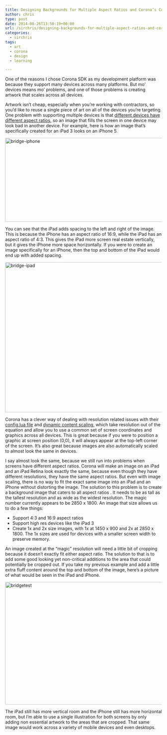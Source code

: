 ```yaml
---
title: Designing Backgrounds for Multiple Aspect Ratios and Corona’s Config.lua
author: chris
type: post
date: 2014-08-26T13:50:19+00:00
url: /sirchris/designing-backgrounds-for-multiple-aspect-ratios-and-coronas-config-lua/
categories:
  - sirchris
tags:
  - art
  - corona
  - design
  - learning

---
```

One of the reasons I chose Corona SDK as my development platform was because they support many devices across many platforms. But mo&#8217; devices means mo&#8217; problems, and one of those problems is creating artwork that scales across all devices.
<!--more-->

Artwork isn&#8217;t cheap, especially when you&#8217;re working with contractors, so you&#8217;d like to reuse a single piece of art on all of the devices you&#8217;re targeting. One problem with supporting multiple devices is that [different devices have different aspect ratios][1], so an image that fills the screen in one device may look bad in another device. For example, here is how an image that&#8217;s specifically created for an iPad 3 looks on an iPhone 5.

<div class="inlineimg">
  <img src="/wp-content/uploads/2014/08/bridge-iphone-1.png" alt="bridge-iphone" width="532" height="270" class="alignnone size-full wp-image-1054" srcset="/wp-content/uploads/2014/08/bridge-iphone-1.png 806w, /wp-content/uploads/2014/08/bridge-iphone-1-300x152.png 300w, /wp-content/uploads/2014/08/bridge-iphone-1-768x389.png 768w" sizes="(max-width: 532px) 100vw, 532px" />
</div>

You can see that the iPad adds spacing to the left and right of the image. This is because the iPhone has an aspect ratio of 16:9, while the iPad has an aspect ratio of 4:3. This gives the iPad more screen real estate vertically, but it gives the iPhone more space horizontally. If you were to create an image specifically for an iPhone, then the top and bottom of the iPad would end up with added spacing.

<div class="inlineimg">
  <img src="/wp-content/uploads/2014/08/bridge-ipad-1-1024x792.png" alt="bridge-ipad" width="625" height="483" class="alignnone size-large wp-image-1056" srcset="/wp-content/uploads/2014/08/bridge-ipad-1-1024x792.png 1024w, /wp-content/uploads/2014/08/bridge-ipad-1-300x232.png 300w, /wp-content/uploads/2014/08/bridge-ipad-1-768x594.png 768w, /wp-content/uploads/2014/08/bridge-ipad-1.png 1108w" sizes="(max-width: 625px) 100vw, 625px" />
</div>

Corona has a clever way of dealing with resolution related issues with their [config.lua file][2] and [dynamic content scaling][3], which take resolution out of the equation and allow you to use a common set of screen coordinates and graphics across all devices. This is great because if you were to position a graphic at screen position (0,0), it will always appear at the top-left corner of the screen. It&#8217;s also great because images are also automatically scaled to almost look the same in devices.

I say almost look the same, because we still run into problems when screens have different aspect ratios. Corona will make an image on an iPad and an iPad Retina look exactly the same, because even though they have different resolutions, they have the same aspect ratios. But even with image scaling, there is no way to fit the exact same image into an iPad and an iPhone without distorting the image. The solution to this problem is to create a background image that caters to all aspect ratios . It needs to be as tall as the tallest resolution and as wide as the widest resolution. The magic number currently appears to be 2850 x 1800. An image that size allows us to do a few things:

  * Support 4:3 and 16:9 aspect ratios
  * Support high res devices like the iPad 3
  * Create 1x and 2x size images, with 1x at 1450 x 900 and 2x at 2850 x 1800. The 1x sizes are used for devices with a smaller screen width to preserve memory.

An image created at the &#8220;magic&#8221; resolution will need a little bit of cropping because it doesn&#8217;t exactly fit either aspect ratio. The solution to that is to add some good looking yet non-critical additions to the area that could potentially be cropped out. If you take my previous example and add a little extra fluff content around the top and bottom of the image, here&#8217;s a picture of what would be seen in the iPad and iPhone.

<div class="inlineimg">
  <img src="/wp-content/uploads/2014/08/bridgetest-1-1024x646.jpg" alt="bridgetest" width="625" height="394" class="alignnone size-large wp-image-1049" />
</div>

The iPad still has more vertical room and the iPhone still has more horizontal room, but I&#8217;m able to use a single illustration for both screens by only adding non essential artwork to the areas that are cropped. That same image would work across a variety of mobile devices and even desktops.

 [1]: http://mediag.com/news/popular-screen-resolutions-designing-for-all/
 [2]: http://coronalabs.com/blog/2013/09/10/modernizing-the-config-lua/
 [3]: http://docs.coronalabs.com/guide/basics/configSettings/#dynamicscaling